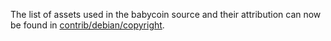 The list of assets used in the babycoin source and their attribution can now be found in [contrib/debian/copyright](../contrib/debian/copyright).
